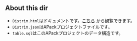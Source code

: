 ## About this dir
- `Distrim.html`はドキュメントです。[こちら](https://0x79756b69.github.io/apack_static/doc/Distrim.html) から観覧できます。
- `Distrim.json`はAPackプロジェクトファイルです。
- `table.sql`はこのAPackプロジェクトのデータ構造です。
